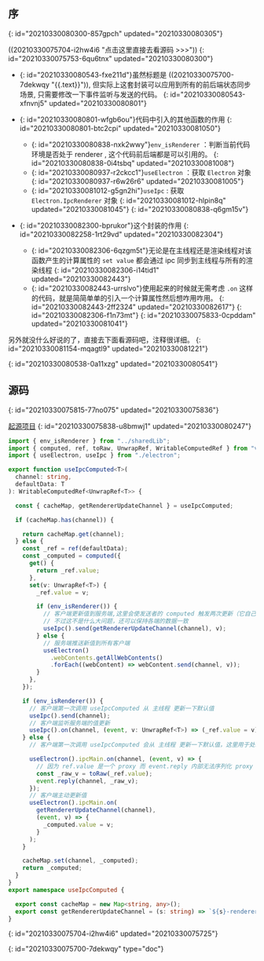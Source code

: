 ## 序
{: id="20210330080300-857gpch" updated="20210330080305"}

((20210330075704-i2hw4i6 "点击这里直接去看源码 >>>"))
{: id="20210330075753-6qu6tnx" updated="20210330080300"}

- {: id="20210330080543-fxe211d"}虽然标题是 ((20210330075700-7dekwqy "{{.text}}")), 但实际上这套封装可以应用到所有的前后端状态同步场景, 只需要修改一下事件监听与发送的代码。
  {: id="20210330080543-xfnvnj5" updated="20210330080801"}
- {: id="20210330080801-wfgb6ou"}代码中引入的其他函数的作用
  {: id="20210330080801-btc2cpi" updated="20210330081050"}

  - {: id="20210330080838-nxk2wwy"}`env_isRenderer` ：判断当前代码环境是否处于 renderer , 这个代码前后端都是可以引用的。
    {: id="20210330080838-0i4tsbq" updated="20210330081008"}
  - {: id="20210330080937-r2ckcc1"}`useElectron` ：获取 `Electron` 对象
    {: id="20210330080937-r6w26r6" updated="20210330081005"}
  - {: id="20210330081012-g5gn2hi"}`useIpc` : 获取 `Electron.IpcRenderer` 对象
    {: id="20210330081012-hlpin8q" updated="20210330081045"}
  {: id="20210330080838-q6gm15v"}
- {: id="20210330082300-bprukor"}这个封装的作用
  {: id="20210330082258-1rt29vd" updated="20210330082304"}

  - {: id="20210330082306-6qzgm5t"}无论是在主线程还是渲染线程对该函数产生的计算属性的 `set value` 都会通过 ipc 同步到主线程与所有的渲染线程
    {: id="20210330082306-i14tid1" updated="20210330082443"}
  - {: id="20210330082443-urrslvo"}使用起来的时候就无需考虑 `.on` 这样的代码，就是简简单单的引入一个计算属性然后想咋用咋用。
    {: id="20210330082443-2ff2324" updated="20210330082617"}
  {: id="20210330082306-f1n73mt"}
{: id="20210330075833-0cpddam" updated="20210330081041"}

另外就没什么好说的了，直接去下面看源码吧，注释很详细。
{: id="20210330081154-mqagtl9" updated="20210330081221"}

{: id="20210330080538-0a11xzg" updated="20210330080541"}

## 源码
{: id="20210330075815-77no075" updated="20210330075836"}

[起源项目](https://github.com/2234839/quote/blob/main/packages/app/src/shared/hook/icp_wrap.ts)
{: id="20210330075838-u8bmwj1" updated="20210330080247"}

```ts
import { env_isRenderer } from "../sharedLib";
import { computed, ref, toRaw, UnwrapRef, WritableComputedRef } from "vue";
import { useElectron, useIpc } from "./electron";

export function useIpcComputed<T>(
  channel: string,
  defaultData: T
): WritableComputedRef<UnwrapRef<T>> {

  const { cacheMap, getRendererUpdateChannel } = useIpcComputed;

  if (cacheMap.has(channel)) {

    return cacheMap.get(channel);
  } else {
    const _ref = ref(defaultData);
    const _computed = computed({
      get() {
        return _ref.value;
      },
      set(v: UnwrapRef<T>) {
        _ref.value = v;

        if (env_isRenderer()) {
          // 客户端更新值到服务端,这里会使发送者的 computed 触发两次更新（它自己 set 一次，这里一次），
          // 不过这不是什么大问题，还可以保持各端的数据一致
          useIpc().send(getRendererUpdateChannel(channel), v);
        } else {
          // 服务端推送新值到所有客户端
          useElectron()
            .webContents.getAllWebContents()
            .forEach((webContent) => webContent.send(channel, v));
        }
      },
    });

    if (env_isRenderer()) {
      // 客户端第一次调用 useIpcComputed 从 主线程 更新一下默认值
      useIpc().send(channel);
      // 客户端监听服务端的值更新
      useIpc().on(channel, (event, v: UnwrapRef<T>) => (_ref.value = v));
    } else {
      // 客户端第一次调用 useIpcComputed 会从 主线程 更新一下默认值，这里用于处理该事件

      useElectron().ipcMain.on(channel, (event, v) => {
        // 因为 ref.value 是一个 proxy 而 event.reply 内部无法序列化 proxy
        const _raw_v = toRaw(_ref.value);
        event.reply(channel, _raw_v);
      });
      // 客户端主动更新值
      useElectron().ipcMain.on(
        getRendererUpdateChannel(channel),
        (event, v) => {
          _computed.value = v;
        }
      );
    }

    cacheMap.set(channel, _computed);
    return _computed;
  }
}
export namespace useIpcComputed {

  export const cacheMap = new Map<string, any>();
  export const getRendererUpdateChannel = (s: string) => `${s}-renderer-update`;
}

```
{: id="20210330075704-i2hw4i6" updated="20210330075725"}


{: id="20210330075700-7dekwqy" type="doc"}
